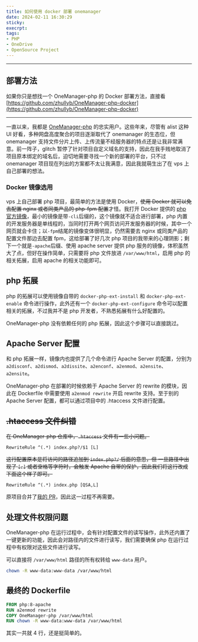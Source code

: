 ```yaml
---
title: 如何使用 docker 部署 onemanager
date: 2024-02-11 16:30:29
sticky:
execrpt:
tags:
- PHP
- OneDrive
- OpenSource Project
---
```


***

## 部署方法

如果你只是想找一个 OneManager-php 的 Docker 部署方法，直接看 [https://github.com/zhullyb/OneManager-php-docker](https://github.com/zhullyb/OneManager-php-docker)

***

一直以来，我都是 [OneManager-php](https://github.com/qkqpttgf/OneManager-php) 的忠实用户。这些年来，尽管有 alist 这种 UI 好看，多种网盘高度聚合的项目逐渐取代了 onemanager 的生态位，但 onemanager 支持文件分片上传、上传流量不经服务器的特点还是让我非常满意。前一阵子，glitch 暂停了针对项目自定义域名的支持，因此在我手贱地取消了项目原本绑定的域名后，迫切地需要寻找一个新的部署的平台，只不过 onemanager 项目现在列出的方案都不太让我满意，因此我就萌生出了在 vps 上自己部署的想法。

### Docker 镜像选用

vps 上自己部署 php 项目，最简单的方法是使用 Docker，~~使用 Docker 就可以免去配置 nginx 或者同类产品的 php-fpm 配置~~才怪。我打开 Docker 提供的 [php 官方镜像](https://hub.docker.com/_/php)，最小的镜像是带`-cli`后缀的，这个镜像就不适合进行部署，php 内置的开发服务器是单线程的，当同时打开两个网页访问开发服务器的时候，其中一个网页就会卡住；以`-fpm`结尾的镜像变体很明显，仍然需要去 nginx 或同类产品的配置文件那边去配置 fpm，这给部署了好几次 php 项目的我带来的心理阴影；剩下一个就是`-apache`后缀、使用 apache server 提供 php 服务的镜像，体积虽然大了点，但好在操作简单，只需要将 php 文件放进 `/var/www/html`，启用 php 的相关拓展，启用 apache 的相关功能即可。

## php 拓展

php 的拓展可以使用镜像自带的 `docker-php-ext-install` 和 `docker-php-ext-enable` 命令进行操作，此外还有一个 `docker-php-ext-configure` 命令可以配置相关的拓展，不过我并不是 php 开发者，不熟悉拓展有什么好配置的。

OneManager-php 没有依赖任何的 php 拓展，因此这个步骤可以直接跳过。

## Apache Server 配置

和 php 拓展一样，镜像内也提供了几个命令进行 Apache Server 的配置，分别为 `a2disconf`、`a2dismod`、`a2dissite`、`a2enconf`、`a2enmod`、`a2ensite`、`a2ensite`。

OneManager-php 在部署的时候依赖于 Apache Server 的 rewrite 的模块，因此在 Dockerfile 中需要使用 `a2enmod rewrite` 开启 rewrite 支持。至于别的 Apache Server 配置，都可以通过项目中的 .htaccess 文件进行配置。

## ~~.htaccess 文件纠错~~

~~在 OneManager-php 仓库中，`.htaccess` 文件有一些小问题。~~

```htaccess
RewriteRule ^(.*) index.php?/$1 [L]
```

~~这行配置原本是将访问的路径追加到 `index.php?/` 后面的意思，但 一旦路径中出现了 `[`、`]` 或者空格等字符时，会触发 Apache 自带的保护，因此我们将这行改成下面这个样子即可。~~

```htaccess
RewriteRule ^(.*) index.php [QSA,L]
```

原项目合并了[我的 PR](https://github.com/qkqpttgf/OneManager-php/pull/716)，因此这一过程不再需要。

## 处理文件权限问题

OneManager-php 在运行过程中，会有针对配置文件的读写操作，此外还内置了一键更新的功能，因此会对路径内的文件进行读写，我们需要确保 php 在运行过程中有权限对这些文件进行读写。

可以直接将 `/var/www/html` 路径的所有权转给 `www-data` 用户。

```bash
chown -R www-data:www-data /var/www/html
```

## 最终的 Dockerfile

```dockerfile
FROM php:8-apache
RUN a2enmod rewrite
COPY OneManager-php /var/www/html
RUN chown -R www-data:www-data /var/www/html
```

其实一共就 4 行，还是挺简单的。
